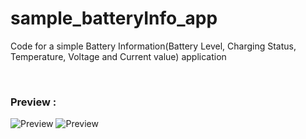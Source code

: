 # sample_batteryInfo_app
Code for a simple Battery Information(Battery Level, Charging Status, Temperature, Voltage and Current value) application


&nbsp;
### Preview : 
![Preview](https://github.com/cobalt9/sample_batteryInfo_app/blob/master/appExampleP.gif)
![Preview](https://github.com/cobalt9/sample_batteryInfo_app/blob/master/appExampleL.gif)
